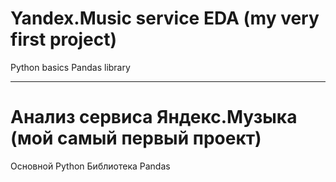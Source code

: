 # Yandex.Music service EDA (my very first project)

Python basics
Pandas library

---

# Анализ сервиса Яндекс.Музыка (мой самый первый проект)

Основной Python
Библиотека Pandas